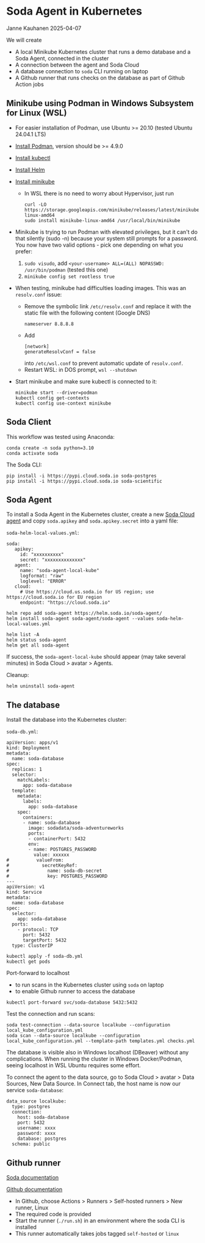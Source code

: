 # Soda Agent in Kubernetes

Janne Kauhanen 2025-04-07

We will create

* A local Minikube Kubernetes cluster that runs a demo database and a Soda Agent, connected in the cluster
* A connection between the agent and Soda Cloud
* A database connection to `soda` CLI running on laptop
* A Github runner that runs checks on the database as part of Github Action jobs

## Minikube using Podman in Windows Subsystem for Linux (WSL)

* For easier installation of Podman, use Ubuntu >= 20.10 (tested Ubuntu 24.04.1 LTS)
* [Install Podman](https://podman.io/docs/installation), version should be >= 4.9.0
* [Install kubectl](https://k8s-docs.netlify.app/en/docs/tasks/tools/install-kubectl/)
* [Install Helm](https://helm.sh/docs/intro/install/)
* [Install minikube](https://k8s-docs.netlify.app/en/docs/tasks/tools/install-minikube/)
  * In WSL there is no need to worry about Hypervisor, just run
    ```
    curl -LO https://storage.googleapis.com/minikube/releases/latest/minikube-linux-amd64
    sudo install minikube-linux-amd64 /usr/local/bin/minikube
    ```
* Minikube is trying to run Podman with elevated privileges, but it can't do that silently (sudo -n) because your system still prompts for a password. You now have two valid options - pick one depending on what you prefer:
  1. `sudo visudo`, add `<your-username> ALL=(ALL) NOPASSWD: /usr/bin/podman` (tested this one)
  2. `minikube config set rootless true`
* When testing, minikube had difficulties loading images. This was an `resolv.conf` issue:
  * Remove the symbolic link `/etc/resolv.conf` and replace it with the static file with the following content (Google DNS)
    ```
    nameserver 8.8.8.8
    ```
  * Add
    ```
    [network]
    generateResolvConf = false
    ``` 
    into `/etc/wsl.conf` to prevent automatic update of `resolv.conf`.
  * Restart WSL: in DOS prompt, `wsl --shutdown`
* Start minikube and make sure kubectl is connected to it:

  ```
  minikube start --driver=podman
  kubectl config get-contexts
  kubectl config use-context minikube
  ```

## Soda Client

This workflow was tested using Anaconda:

```
conda create -n soda python=3.10
conda activate soda 
```

The Soda CLI:

```
pip install -i https://pypi.cloud.soda.io soda-postgres
pip install -i https://pypi.cloud.soda.io soda-scientific
```

## Soda Agent

To install a Soda Agent in the Kubernetes cluster, create a new [Soda Cloud agent](https://docs.soda.io/soda-agent/deploy.html#create-a-soda-cloud-account) and copy `soda.apikey` and `soda.apikey.secret` into a yaml file:

`soda-helm-local-values.yml`:

```
soda:
   apikey:
     id: "xxxxxxxxxx"
     secret: "xxxxxxxxxxxxxx"
   agent:
     name: "soda-agent-local-kube"
     logformat: "raw"
     loglevel: "ERROR"
   cloud:
     # Use https://cloud.us.soda.io for US region; use https://cloud.soda.io for EU region
     endpoint: "https://cloud.soda.io"
```

```
helm repo add soda-agent https://helm.soda.io/soda-agent/
helm install soda-agent soda-agent/soda-agent --values soda-helm-local-values.yml

helm list -A
helm status soda-agent
helm get all soda-agent
```

If success, the `soda-agent-local-kube` should appear (may take several minutes) in Soda Cloud > avatar > Agents.

Cleanup:
```
helm uninstall soda-agent
```

## The database

Install the database into the Kubernetes cluster:

`soda-db.yml`:

```
apiVersion: apps/v1
kind: Deployment
metadata:
  name: soda-database
spec:
  replicas: 1
  selector:
    matchLabels:
      app: soda-database
  template:
    metadata:
      labels:
        app: soda-database
    spec:
      containers:
      - name: soda-database
        image: sodadata/soda-adventureworks
        ports:
        - containerPort: 5432
        env:
        - name: POSTGRES_PASSWORD
          value: xxxxxx
#          valueFrom:
#            secretKeyRef:
#              name: soda-db-secret
#              key: POSTGRES_PASSWORD
---
apiVersion: v1
kind: Service
metadata:
  name: soda-database
spec:
  selector:
    app: soda-database
  ports:
    - protocol: TCP
      port: 5432
      targetPort: 5432
  type: ClusterIP
```

```
kubectl apply -f soda-db.yml
kubectl get pods
```

Port-forward to localhost

* to run scans in the Kubernetes cluster using `soda` on laptop
* to enable Github runner to access the database

```
kubectl port-forward svc/soda-database 5432:5432
```

Test the connection and run scans:

```
soda test-connection --data-source localkube --configuration local_kube_configuration.yml
soda scan --data-source localkube --configuration local_kube_configuration.yml --template-path templates.yml checks.yml
```

The database is visible also in Windows localhost (DBeaver) without any complications. When running the cluster in Windows Docker/Podman, seeing localhost in WSL Ubuntu requires some effort.

To connect the agent to the data source, go to Soda Cloud > avatar > Data Sources, New Data Source. In Connect tab, the host name is now our service `soda-database`:

```
data_source localkube:
  type: postgres
  connection:
    host: soda-database
    port: 5432
    username: xxxx
    password: xxxx
    database: postgres
  schema: public
```

## Github runner

[Soda documentation](https://docs.soda.io/soda/quick-start-dev.html#create-a-github-action-job)

[Github documentation](https://github.com/jpkau/sodatest/settings/actions/runners/new)

* In Github, choose Actions > Runners > Self-hosted runners > New runner, Linux
* The required code is provided
* Start the runner (`./run.sh`) in an environment where the soda CLI is installed
* This runner automatically takes jobs tagged `self-hosted` or `linux`
